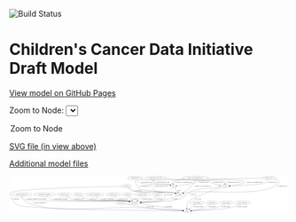 <link rel='stylesheet' href="assets/style.css">
<link rel='stylesheet' href="https://unpkg.com/leaflet@1.5.1/dist/leaflet.css" integrity="sha512-xwE/Az9zrjBIphAcBb3F6JVqxf46+CDLwfLMHloNu6KEQCAWi6HcDUbeOfBIptF7tcCzusKFjFw2yuvEpDL9wQ==" crossorigin="">
<script type="text/javascript" src="https://code.jquery.com/jquery-3.2.1.min.js"></script>
<script type="text/javascript"  src="https://unpkg.com/leaflet@1.5.1/dist/leaflet.js"></script>
<script type="text/javascript" src="assets/actions.js"></script>

![Build Status](https://github.com/CBIIT/ccdi-model/actions/workflows/model-test-and-deploy.yml/badge.svg)

# Children's Cancer Data Initiative Draft Model

[View model on GitHub Pages](https://cbiit.github.io/ccdi-model/)



Zoom to Node: <select id="node_select">
  <option value="">Zoom to Node</option>
</select>
<div id="model"></div>

<p>
<a href="./model-desc/ccdi-model.svg">SVG file (in view above)</a>
<p>
<a href="./model-desc">Additional model files</a>
<div id='graph' style='display:off;'>
<svg width="2954pt" height="392pt"
 viewBox="0.00 0.00 2953.69 392.00" xmlns="http://www.w3.org/2000/svg" xmlns:xlink="http://www.w3.org/1999/xlink">
<g id="graph0" class="graph" transform="scale(1 1) rotate(0) translate(4 388)">
<title>Perl</title>
<polygon fill="#ffffff" stroke="transparent" points="-4,4 -4,-388 2949.6867,-388 2949.6867,4 -4,4"/>
<!-- clinical_measure_file -->
<g id="node1" class="node">
<title>clinical_measure_file</title>
<ellipse fill="none" stroke="#000000" cx="124.6867" cy="-192" rx="108.5808" ry="18"/>
<text text-anchor="middle" x="124.6867" y="-188.3" font-family="Times,serif" font-size="14.00" fill="#000000">clinical_measure_file</text>
</g>
<!-- participant -->
<g id="node11" class="node">
<title>participant</title>
<ellipse fill="none" stroke="#000000" cx="1319.6867" cy="-105" rx="62.2891" ry="18"/>
<text text-anchor="middle" x="1319.6867" y="-101.3" font-family="Times,serif" font-size="14.00" fill="#000000">participant</text>
</g>
<!-- clinical_measure_file&#45;&gt;participant -->
<g id="edge22" class="edge">
<title>clinical_measure_file&#45;&gt;participant</title>
<path fill="none" stroke="#000000" d="M130.2258,-173.7793C134.7915,-162.195 142.5283,-148.0873 154.6867,-141 207.202,-110.3881 1188.4325,-131.0228 1248.6867,-123 1254.2015,-122.2657 1259.9049,-121.2567 1265.5715,-120.0883"/>
<polygon fill="#000000" stroke="#000000" points="1266.6821,-123.4268 1275.6829,-117.8379 1265.1614,-116.594 1266.6821,-123.4268"/>
<text text-anchor="middle" x="284.1867" y="-144.8" font-family="Times,serif" font-size="14.00" fill="#000000">of_clinical_measure_file_participant</text>
</g>
<!-- study -->
<g id="node15" class="node">
<title>study</title>
<ellipse fill="none" stroke="#000000" cx="1876.6867" cy="-18" rx="36.2938" ry="18"/>
<text text-anchor="middle" x="1876.6867" y="-14.3" font-family="Times,serif" font-size="14.00" fill="#000000">study</text>
</g>
<!-- clinical_measure_file&#45;&gt;study -->
<g id="edge32" class="edge">
<title>clinical_measure_file&#45;&gt;study</title>
<path fill="none" stroke="#000000" d="M123.9312,-173.9278C124.5146,-162.7119 127.3406,-148.9648 136.6867,-141 341.7008,33.7134 1076.9806,-72.7767 1345.6867,-54 1524.7476,-41.4876 1737.8217,-27.2348 1830.1775,-21.0881"/>
<polygon fill="#000000" stroke="#000000" points="1830.5632,-24.5703 1840.3088,-20.4141 1830.0985,-17.5857 1830.5632,-24.5703"/>
<text text-anchor="middle" x="320.6867" y="-101.3" font-family="Times,serif" font-size="14.00" fill="#000000">of_clinical_measure_file</text>
</g>
<!-- study_arm -->
<g id="node2" class="node">
<title>study_arm</title>
<ellipse fill="none" stroke="#000000" cx="1179.6867" cy="-105" rx="59.5901" ry="18"/>
<text text-anchor="middle" x="1179.6867" y="-101.3" font-family="Times,serif" font-size="14.00" fill="#000000">study_arm</text>
</g>
<!-- study_arm&#45;&gt;study -->
<g id="edge31" class="edge">
<title>study_arm&#45;&gt;study</title>
<path fill="none" stroke="#000000" d="M1223.6991,-92.7978C1231.9662,-90.711 1240.5636,-88.6783 1248.6867,-87 1463.1343,-42.6934 1725.0405,-25.5282 1829.9611,-20.1179"/>
<polygon fill="#000000" stroke="#000000" points="1830.3962,-23.6005 1840.2073,-19.6014 1830.0437,-16.6093 1830.3962,-23.6005"/>
<text text-anchor="middle" x="1485.1867" y="-57.8" font-family="Times,serif" font-size="14.00" fill="#000000">of_study_arm</text>
</g>
<!-- cell_line -->
<g id="node3" class="node">
<title>cell_line</title>
<ellipse fill="none" stroke="#000000" cx="2271.6867" cy="-279" rx="49.2915" ry="18"/>
<text text-anchor="middle" x="2271.6867" y="-275.3" font-family="Times,serif" font-size="14.00" fill="#000000">cell_line</text>
</g>
<!-- cell_line&#45;&gt;participant -->
<g id="edge13" class="edge">
<title>cell_line&#45;&gt;participant</title>
<path fill="none" stroke="#000000" d="M2226.5934,-271.4323C2205.1517,-267.9801 2179.1359,-264.0028 2155.6867,-261 2076.8162,-250.9002 2054.8493,-262.1964 1977.6867,-243 1939.9636,-233.6153 1930.2107,-229.6787 1896.6867,-210 1874.5986,-197.0342 1873.0357,-188.15 1851.6867,-174 1825.9937,-156.9708 1820.258,-149.6986 1790.6867,-141 1718.1118,-119.6514 1505.5232,-110.3763 1392.4195,-106.8603"/>
<polygon fill="#000000" stroke="#000000" points="1392.2265,-103.353 1382.1249,-106.5477 1392.014,-110.3497 1392.2265,-103.353"/>
<text text-anchor="middle" x="1937.1867" y="-188.3" font-family="Times,serif" font-size="14.00" fill="#000000">of_cell_line</text>
</g>
<!-- cell_line&#45;&gt;study -->
<g id="edge12" class="edge">
<title>cell_line&#45;&gt;study</title>
<path fill="none" stroke="#000000" d="M2235.8978,-266.3676C2146.4069,-234.475 1918.4405,-151.2375 1895.6867,-123 1878.3273,-101.4568 1874.7559,-69.3137 1874.7932,-46.2706"/>
<polygon fill="#000000" stroke="#000000" points="1878.2967,-46.1679 1875.042,-36.0854 1871.2988,-45.9969 1878.2967,-46.1679"/>
<text text-anchor="middle" x="1992.1867" y="-144.8" font-family="Times,serif" font-size="14.00" fill="#000000">of_cell_line</text>
</g>
<!-- single_cell_sequencing_file -->
<g id="node4" class="node">
<title>single_cell_sequencing_file</title>
<ellipse fill="none" stroke="#000000" cx="1962.6867" cy="-366" rx="137.5759" ry="18"/>
<text text-anchor="middle" x="1962.6867" y="-362.3" font-family="Times,serif" font-size="14.00" fill="#000000">single_cell_sequencing_file</text>
</g>
<!-- single_cell_sequencing_file&#45;&gt;cell_line -->
<g id="edge1" class="edge">
<title>single_cell_sequencing_file&#45;&gt;cell_line</title>
<path fill="none" stroke="#000000" d="M2095.6786,-361.2307C2244.7965,-355.22 2467.6576,-343.9661 2480.6867,-330 2485.2344,-325.1253 2484.9821,-320.0985 2480.6867,-315 2470.9659,-303.4616 2388.0147,-291.9406 2329.5924,-285.1448"/>
<polygon fill="#000000" stroke="#000000" points="2329.6888,-281.633 2319.3555,-283.9728 2328.8925,-288.5876 2329.6888,-281.633"/>
<text text-anchor="middle" x="2592.1867" y="-318.8" font-family="Times,serif" font-size="14.00" fill="#000000">of_single_cell_sequencing_file</text>
</g>
<!-- sample -->
<g id="node16" class="node">
<title>sample</title>
<ellipse fill="none" stroke="#000000" cx="1798.6867" cy="-192" rx="44.393" ry="18"/>
<text text-anchor="middle" x="1798.6867" y="-188.3" font-family="Times,serif" font-size="14.00" fill="#000000">sample</text>
</g>
<!-- single_cell_sequencing_file&#45;&gt;sample -->
<g id="edge3" class="edge">
<title>single_cell_sequencing_file&#45;&gt;sample</title>
<path fill="none" stroke="#000000" d="M1960.4873,-347.8925C1958.5875,-337.6066 1955.0875,-324.8566 1948.6867,-315 1919.3903,-269.886 1868.2581,-233.1853 1833.9431,-211.9618"/>
<polygon fill="#000000" stroke="#000000" points="1835.5404,-208.8373 1825.1743,-206.6479 1831.9126,-214.8238 1835.5404,-208.8373"/>
<text text-anchor="middle" x="2043.1867" y="-275.3" font-family="Times,serif" font-size="14.00" fill="#000000">of_single_cell_sequencing_file</text>
</g>
<!-- pdx -->
<g id="node17" class="node">
<title>pdx</title>
<ellipse fill="none" stroke="#000000" cx="1730.6867" cy="-279" rx="27.8951" ry="18"/>
<text text-anchor="middle" x="1730.6867" y="-275.3" font-family="Times,serif" font-size="14.00" fill="#000000">pdx</text>
</g>
<!-- single_cell_sequencing_file&#45;&gt;pdx -->
<g id="edge2" class="edge">
<title>single_cell_sequencing_file&#45;&gt;pdx</title>
<path fill="none" stroke="#000000" d="M1852.2907,-355.1829C1797.0811,-348.6419 1740.1637,-339.7062 1731.6867,-330 1726.28,-323.8093 1724.6622,-315.4039 1724.7967,-307.2034"/>
<polygon fill="#000000" stroke="#000000" points="1728.2943,-307.3929 1725.7509,-297.1079 1721.3254,-306.7342 1728.2943,-307.3929"/>
<text text-anchor="middle" x="1840.1867" y="-318.8" font-family="Times,serif" font-size="14.00" fill="#000000">of_single_cell_sequencing_file</text>
</g>
<!-- study_funding -->
<g id="node5" class="node">
<title>study_funding</title>
<ellipse fill="none" stroke="#000000" cx="1981.6867" cy="-105" rx="77.1866" ry="18"/>
<text text-anchor="middle" x="1981.6867" y="-101.3" font-family="Times,serif" font-size="14.00" fill="#000000">study_funding</text>
</g>
<!-- study_funding&#45;&gt;study -->
<g id="edge9" class="edge">
<title>study_funding&#45;&gt;study</title>
<path fill="none" stroke="#000000" d="M1960.6908,-87.6033C1944.187,-73.9288 1921.0921,-54.793 1903.2938,-40.0458"/>
<polygon fill="#000000" stroke="#000000" points="1905.4649,-37.2994 1895.5315,-33.6143 1900.9987,-42.6896 1905.4649,-37.2994"/>
<text text-anchor="middle" x="1996.6867" y="-57.8" font-family="Times,serif" font-size="14.00" fill="#000000">of_study_funding</text>
</g>
<!-- publication -->
<g id="node6" class="node">
<title>publication</title>
<ellipse fill="none" stroke="#000000" cx="2139.6867" cy="-105" rx="63.0888" ry="18"/>
<text text-anchor="middle" x="2139.6867" y="-101.3" font-family="Times,serif" font-size="14.00" fill="#000000">publication</text>
</g>
<!-- publication&#45;&gt;study -->
<g id="edge5" class="edge">
<title>publication&#45;&gt;study</title>
<path fill="none" stroke="#000000" d="M2118.7442,-87.8194C2103.9438,-76.5394 2083.1686,-62.3735 2062.6867,-54 2017.3262,-35.4554 1961.7625,-26.3026 1923.237,-21.8911"/>
<polygon fill="#000000" stroke="#000000" points="1923.1633,-18.3629 1912.8452,-20.7687 1922.4115,-25.3224 1923.1633,-18.3629"/>
<text text-anchor="middle" x="2139.6867" y="-57.8" font-family="Times,serif" font-size="14.00" fill="#000000">of_publication</text>
</g>
<!-- synonym -->
<g id="node7" class="node">
<title>synonym</title>
<ellipse fill="none" stroke="#000000" cx="1234.6867" cy="-279" rx="51.9908" ry="18"/>
<text text-anchor="middle" x="1234.6867" y="-275.3" font-family="Times,serif" font-size="14.00" fill="#000000">synonym</text>
</g>
<!-- synonym&#45;&gt;participant -->
<g id="edge7" class="edge">
<title>synonym&#45;&gt;participant</title>
<path fill="none" stroke="#000000" d="M1250.4955,-261.689C1262.4529,-249.8788 1279.9667,-235.1318 1298.6867,-228 1332.5873,-215.0849 1598.795,-235.41 1624.6867,-210 1646.6107,-188.4839 1649.1123,-163.9434 1628.6867,-141 1613.1633,-123.563 1477.6514,-113.2579 1391.3144,-108.4051"/>
<polygon fill="#000000" stroke="#000000" points="1391.4781,-104.9089 1381.3009,-107.8542 1391.0935,-111.8983 1391.4781,-104.9089"/>
<text text-anchor="middle" x="1684.1867" y="-188.3" font-family="Times,serif" font-size="14.00" fill="#000000">of_synonym</text>
</g>
<!-- synonym&#45;&gt;study -->
<g id="edge8" class="edge">
<title>synonym&#45;&gt;study</title>
<path fill="none" stroke="#000000" d="M1182.7021,-278.0496C954.1003,-273.6219 47.6919,-253.3739 6.6867,-210 -4.305,-198.3733 .6777,-188.8287 6.6867,-174 61.3954,-38.9937 167.0852,-71.6108 311.6867,-54 465.3686,-35.2833 1585.3515,-21.3644 1829.6939,-18.5308"/>
<polygon fill="#000000" stroke="#000000" points="1830.0457,-22.027 1840.0046,-18.4118 1829.9649,-15.0275 1830.0457,-22.027"/>
<text text-anchor="middle" x="64.1867" y="-144.8" font-family="Times,serif" font-size="14.00" fill="#000000">of_synonym</text>
</g>
<!-- synonym&#45;&gt;sample -->
<g id="edge6" class="edge">
<title>synonym&#45;&gt;sample</title>
<path fill="none" stroke="#000000" d="M1261.566,-263.4856C1272.2503,-257.2281 1284.6121,-249.8745 1295.6867,-243 1306.0555,-236.5637 1307.0654,-231.726 1318.6867,-228 1408.0681,-199.3426 1648.2051,-226.0441 1740.6867,-210 1745.4977,-209.1654 1750.4662,-208.0436 1755.3778,-206.766"/>
<polygon fill="#000000" stroke="#000000" points="1756.6352,-210.048 1765.3108,-203.9664 1754.7363,-203.3105 1756.6352,-210.048"/>
<text text-anchor="middle" x="1361.1867" y="-231.8" font-family="Times,serif" font-size="14.00" fill="#000000">of_synonym</text>
</g>
<!-- therapeutic_procedure -->
<g id="node8" class="node">
<title>therapeutic_procedure</title>
<ellipse fill="none" stroke="#000000" cx="368.6867" cy="-192" rx="117.7793" ry="18"/>
<text text-anchor="middle" x="368.6867" y="-188.3" font-family="Times,serif" font-size="14.00" fill="#000000">therapeutic_procedure</text>
</g>
<!-- therapeutic_procedure&#45;&gt;participant -->
<g id="edge16" class="edge">
<title>therapeutic_procedure&#45;&gt;participant</title>
<path fill="none" stroke="#000000" d="M388.8923,-174.2087C403.7529,-162.3339 425.0523,-147.7103 446.6867,-141 531.8193,-114.5948 1160.3686,-135.0288 1248.6867,-123 1254.1992,-122.2492 1259.9012,-121.2293 1265.567,-120.0542"/>
<polygon fill="#000000" stroke="#000000" points="1266.6807,-123.3918 1275.6773,-117.7961 1265.1548,-116.5601 1266.6807,-123.3918"/>
<text text-anchor="middle" x="539.6867" y="-144.8" font-family="Times,serif" font-size="14.00" fill="#000000">of_therapeutic_procedure</text>
</g>
<!-- radiology_file -->
<g id="node9" class="node">
<title>radiology_file</title>
<ellipse fill="none" stroke="#000000" cx="577.6867" cy="-192" rx="73.387" ry="18"/>
<text text-anchor="middle" x="577.6867" y="-188.3" font-family="Times,serif" font-size="14.00" fill="#000000">radiology_file</text>
</g>
<!-- radiology_file&#45;&gt;participant -->
<g id="edge10" class="edge">
<title>radiology_file&#45;&gt;participant</title>
<path fill="none" stroke="#000000" d="M602.0424,-175.0145C620.7066,-163.0341 647.6047,-147.9332 673.6867,-141 797.2365,-108.1577 1122.0934,-140.8129 1248.6867,-123 1254.1172,-122.2359 1259.7328,-121.2184 1265.3172,-120.0546"/>
<polygon fill="#000000" stroke="#000000" points="1266.2934,-123.4229 1275.2886,-117.8249 1264.7658,-116.5916 1266.2934,-123.4229"/>
<text text-anchor="middle" x="732.6867" y="-144.8" font-family="Times,serif" font-size="14.00" fill="#000000">of_radiology_file</text>
</g>
<!-- study_admin -->
<g id="node10" class="node">
<title>study_admin</title>
<ellipse fill="none" stroke="#000000" cx="2290.6867" cy="-105" rx="70.3881" ry="18"/>
<text text-anchor="middle" x="2290.6867" y="-101.3" font-family="Times,serif" font-size="14.00" fill="#000000">study_admin</text>
</g>
<!-- study_admin&#45;&gt;study -->
<g id="edge21" class="edge">
<title>study_admin&#45;&gt;study</title>
<path fill="none" stroke="#000000" d="M2265.3617,-88.1403C2246.6455,-76.5487 2220.1044,-61.8774 2194.6867,-54 2145.1405,-38.6447 1998.7009,-26.5376 1923.0668,-21.109"/>
<polygon fill="#000000" stroke="#000000" points="1923.1041,-17.603 1912.8818,-20.3877 1922.6096,-24.5855 1923.1041,-17.603"/>
<text text-anchor="middle" x="2286.1867" y="-57.8" font-family="Times,serif" font-size="14.00" fill="#000000">of_study_admin</text>
</g>
<!-- participant&#45;&gt;study -->
<g id="edge29" class="edge">
<title>participant&#45;&gt;study</title>
<path fill="none" stroke="#000000" d="M1374.6184,-96.42C1484.7368,-79.2202 1730.5815,-40.8207 1831.8112,-25.0093"/>
<polygon fill="#000000" stroke="#000000" points="1832.3778,-28.4633 1841.7178,-23.4619 1831.2975,-21.5472 1832.3778,-28.4633"/>
<text text-anchor="middle" x="1681.1867" y="-57.8" font-family="Times,serif" font-size="14.00" fill="#000000">of_participant</text>
</g>
<!-- methylation_array_file -->
<g id="node12" class="node">
<title>methylation_array_file</title>
<ellipse fill="none" stroke="#000000" cx="1544.6867" cy="-366" rx="115.8798" ry="18"/>
<text text-anchor="middle" x="1544.6867" y="-362.3" font-family="Times,serif" font-size="14.00" fill="#000000">methylation_array_file</text>
</g>
<!-- methylation_array_file&#45;&gt;cell_line -->
<g id="edge33" class="edge">
<title>methylation_array_file&#45;&gt;cell_line</title>
<path fill="none" stroke="#000000" d="M1649.5316,-358.371C1699.7793,-354.8849 1760.8308,-350.8969 1815.6867,-348 1841.1708,-346.6542 2256.9987,-348.3952 2274.6867,-330 2280.5432,-323.9093 2281.6255,-315.2891 2280.6758,-306.8655"/>
<polygon fill="#000000" stroke="#000000" points="2284.0723,-305.9995 2278.694,-296.8713 2277.206,-307.3611 2284.0723,-305.9995"/>
<text text-anchor="middle" x="2372.1867" y="-318.8" font-family="Times,serif" font-size="14.00" fill="#000000">of_methylation_array_file</text>
</g>
<!-- methylation_array_file&#45;&gt;sample -->
<g id="edge34" class="edge">
<title>methylation_array_file&#45;&gt;sample</title>
<path fill="none" stroke="#000000" d="M1528.0123,-348.0554C1523.7281,-342.6026 1519.5308,-336.3609 1516.6867,-330 1504.1223,-301.8986 1491.5351,-285.0992 1510.6867,-261 1573.1335,-182.4209 1633.2717,-234.1783 1730.6867,-210 1737.4556,-208.32 1744.5886,-206.4937 1751.5863,-204.6701"/>
<polygon fill="#000000" stroke="#000000" points="1752.9013,-207.9435 1761.6838,-202.0175 1751.1227,-201.1732 1752.9013,-207.9435"/>
<text text-anchor="middle" x="1602.1867" y="-275.3" font-family="Times,serif" font-size="14.00" fill="#000000">of_methylation_array_file</text>
</g>
<!-- methylation_array_file&#45;&gt;pdx -->
<g id="edge35" class="edge">
<title>methylation_array_file&#45;&gt;pdx</title>
<path fill="none" stroke="#000000" d="M1529.4774,-347.7684C1522.5515,-337.1871 1517.5243,-324.179 1525.6867,-315 1548.436,-289.4174 1645.3165,-304.6438 1678.6867,-297 1684.6523,-295.6335 1690.8886,-293.8237 1696.8864,-291.8781"/>
<polygon fill="#000000" stroke="#000000" points="1698.3385,-295.0805 1706.6654,-288.5298 1696.0708,-288.4579 1698.3385,-295.0805"/>
<text text-anchor="middle" x="1617.1867" y="-318.8" font-family="Times,serif" font-size="14.00" fill="#000000">of_methylation_array_file</text>
</g>
<!-- study_personnel -->
<g id="node13" class="node">
<title>study_personnel</title>
<ellipse fill="none" stroke="#000000" cx="2465.6867" cy="-105" rx="87.1846" ry="18"/>
<text text-anchor="middle" x="2465.6867" y="-101.3" font-family="Times,serif" font-size="14.00" fill="#000000">study_personnel</text>
</g>
<!-- study_personnel&#45;&gt;study -->
<g id="edge26" class="edge">
<title>study_personnel&#45;&gt;study</title>
<path fill="none" stroke="#000000" d="M2434.3503,-88.1928C2410.9077,-76.4671 2377.6843,-61.6076 2346.6867,-54 2267.2547,-34.5053 2025.3279,-23.5061 1923.0845,-19.6208"/>
<polygon fill="#000000" stroke="#000000" points="1923.1808,-16.1221 1913.0569,-19.2456 1922.919,-23.1172 1923.1808,-16.1221"/>
<text text-anchor="middle" x="2459.1867" y="-57.8" font-family="Times,serif" font-size="14.00" fill="#000000">of_study_personnel</text>
</g>
<!-- sequencing_file -->
<g id="node14" class="node">
<title>sequencing_file</title>
<ellipse fill="none" stroke="#000000" cx="1327.6867" cy="-366" rx="83.3857" ry="18"/>
<text text-anchor="middle" x="1327.6867" y="-362.3" font-family="Times,serif" font-size="14.00" fill="#000000">sequencing_file</text>
</g>
<!-- sequencing_file&#45;&gt;cell_line -->
<g id="edge25" class="edge">
<title>sequencing_file&#45;&gt;cell_line</title>
<path fill="none" stroke="#000000" d="M1385.8632,-353.0917C1397.0381,-351.046 1408.6859,-349.2092 1419.6867,-348 1496.914,-339.5113 2045.6255,-356.4228 2118.6867,-330 2128.8043,-326.341 2128.072,-319.8281 2137.6867,-315 2162.2831,-302.6487 2191.6167,-294.1514 2216.5593,-288.5283"/>
<polygon fill="#000000" stroke="#000000" points="2217.557,-291.8937 2226.595,-286.3652 2216.082,-285.0508 2217.557,-291.8937"/>
<text text-anchor="middle" x="2204.1867" y="-318.8" font-family="Times,serif" font-size="14.00" fill="#000000">of_sequencing_file</text>
</g>
<!-- sequencing_file&#45;&gt;sample -->
<g id="edge24" class="edge">
<title>sequencing_file&#45;&gt;sample</title>
<path fill="none" stroke="#000000" d="M1328.6207,-347.8147C1330.8559,-324.1796 1338.3901,-283.3022 1363.6867,-261 1390.7554,-237.1356 1486.9816,-233.2314 1522.6867,-228 1614.4965,-214.5482 1639.2747,-225.9313 1730.6867,-210 1737.9654,-208.7315 1745.6016,-207.0572 1753.0198,-205.2398"/>
<polygon fill="#000000" stroke="#000000" points="1754.1275,-208.5692 1762.9465,-202.6975 1752.3908,-201.788 1754.1275,-208.5692"/>
<text text-anchor="middle" x="1430.1867" y="-275.3" font-family="Times,serif" font-size="14.00" fill="#000000">of_sequencing_file</text>
</g>
<!-- sequencing_file&#45;&gt;pdx -->
<g id="edge23" class="edge">
<title>sequencing_file&#45;&gt;pdx</title>
<path fill="none" stroke="#000000" d="M1341.5358,-348.2374C1351.7873,-336.539 1366.8501,-322.1149 1383.6867,-315 1444.1842,-289.4347 1614.2808,-309.8609 1678.6867,-297 1684.7484,-295.7896 1691.0677,-294.0412 1697.1272,-292.104"/>
<polygon fill="#000000" stroke="#000000" points="1698.6614,-295.2783 1706.9884,-288.7275 1696.3938,-288.6557 1698.6614,-295.2783"/>
<text text-anchor="middle" x="1450.1867" y="-318.8" font-family="Times,serif" font-size="14.00" fill="#000000">of_sequencing_file</text>
</g>
<!-- sample&#45;&gt;participant -->
<g id="edge15" class="edge">
<title>sample&#45;&gt;participant</title>
<path fill="none" stroke="#000000" d="M1769.5509,-178.2688C1743.0672,-166.4116 1702.6041,-149.8358 1665.6867,-141 1572.8971,-118.7919 1462.8646,-110.2838 1392.2075,-107.0242"/>
<polygon fill="#000000" stroke="#000000" points="1392.2188,-103.5215 1382.0752,-106.5804 1391.9124,-110.5148 1392.2188,-103.5215"/>
<text text-anchor="middle" x="1750.1867" y="-144.8" font-family="Times,serif" font-size="14.00" fill="#000000">of_sample</text>
</g>
<!-- pdx&#45;&gt;sample -->
<g id="edge17" class="edge">
<title>pdx&#45;&gt;sample</title>
<path fill="none" stroke="#000000" d="M1743.477,-262.636C1753.4468,-249.8805 1767.4677,-231.942 1778.8848,-217.3348"/>
<polygon fill="#000000" stroke="#000000" points="1781.8553,-219.2178 1785.2559,-209.1835 1776.3401,-214.907 1781.8553,-219.2178"/>
<text text-anchor="middle" x="1792.6867" y="-231.8" font-family="Times,serif" font-size="14.00" fill="#000000">of_pdx</text>
</g>
<!-- follow_up -->
<g id="node18" class="node">
<title>follow_up</title>
<ellipse fill="none" stroke="#000000" cx="724.6867" cy="-192" rx="55.4913" ry="18"/>
<text text-anchor="middle" x="724.6867" y="-188.3" font-family="Times,serif" font-size="14.00" fill="#000000">follow_up</text>
</g>
<!-- follow_up&#45;&gt;participant -->
<g id="edge28" class="edge">
<title>follow_up&#45;&gt;participant</title>
<path fill="none" stroke="#000000" d="M751.9596,-176.1237C774.2178,-164.0598 806.9084,-148.3321 837.6867,-141 1015.5513,-98.6289 1067.791,-149.6054 1248.6867,-123 1254.1123,-122.202 1259.7247,-121.1621 1265.3071,-119.9844"/>
<polygon fill="#000000" stroke="#000000" points="1266.29,-123.3508 1275.2761,-117.7382 1264.7513,-116.522 1266.29,-123.3508"/>
<text text-anchor="middle" x="882.6867" y="-144.8" font-family="Times,serif" font-size="14.00" fill="#000000">of_follow_up</text>
</g>
<!-- family_relationship -->
<g id="node19" class="node">
<title>family_relationship</title>
<ellipse fill="none" stroke="#000000" cx="897.6867" cy="-192" rx="100.1823" ry="18"/>
<text text-anchor="middle" x="897.6867" y="-188.3" font-family="Times,serif" font-size="14.00" fill="#000000">family_relationship</text>
</g>
<!-- family_relationship&#45;&gt;participant -->
<g id="edge4" class="edge">
<title>family_relationship&#45;&gt;participant</title>
<path fill="none" stroke="#000000" d="M912.3926,-173.9805C923.0638,-162.326 938.5816,-148.0574 955.6867,-141 1015.9896,-116.1198 1184.2331,-133.0594 1248.6867,-123 1254.0265,-122.1666 1259.5502,-121.1138 1265.0495,-119.9375"/>
<polygon fill="#000000" stroke="#000000" points="1265.8996,-123.3336 1274.877,-117.7073 1264.3503,-116.5072 1265.8996,-123.3336"/>
<text text-anchor="middle" x="1035.1867" y="-144.8" font-family="Times,serif" font-size="14.00" fill="#000000">of_family_relationship</text>
</g>
<!-- molecular_test -->
<g id="node20" class="node">
<title>molecular_test</title>
<ellipse fill="none" stroke="#000000" cx="1095.6867" cy="-192" rx="79.8859" ry="18"/>
<text text-anchor="middle" x="1095.6867" y="-188.3" font-family="Times,serif" font-size="14.00" fill="#000000">molecular_test</text>
</g>
<!-- molecular_test&#45;&gt;participant -->
<g id="edge14" class="edge">
<title>molecular_test&#45;&gt;participant</title>
<path fill="none" stroke="#000000" d="M1105.4621,-174.0055C1112.5924,-162.6724 1123.3288,-148.7641 1136.6867,-141 1180.2752,-115.6647 1199.3138,-133.2049 1248.6867,-123 1253.6193,-121.9805 1258.7253,-120.8455 1263.8328,-119.6553"/>
<polygon fill="#000000" stroke="#000000" points="1264.7015,-123.0463 1273.6117,-117.314 1263.0716,-116.2387 1264.7015,-123.0463"/>
<text text-anchor="middle" x="1200.6867" y="-144.8" font-family="Times,serif" font-size="14.00" fill="#000000">of_molecular_test</text>
</g>
<!-- diagnosis -->
<g id="node21" class="node">
<title>diagnosis</title>
<ellipse fill="none" stroke="#000000" cx="1248.6867" cy="-192" rx="54.6905" ry="18"/>
<text text-anchor="middle" x="1248.6867" y="-188.3" font-family="Times,serif" font-size="14.00" fill="#000000">diagnosis</text>
</g>
<!-- diagnosis&#45;&gt;participant -->
<g id="edge11" class="edge">
<title>diagnosis&#45;&gt;participant</title>
<path fill="none" stroke="#000000" d="M1257.8391,-174.1585C1263.4733,-163.9613 1271.2233,-151.2113 1279.6867,-141 1283.0292,-136.9673 1286.826,-132.9744 1290.7179,-129.1972"/>
<polygon fill="#000000" stroke="#000000" points="1293.2655,-131.6082 1298.2249,-122.2457 1288.5095,-126.472 1293.2655,-131.6082"/>
<text text-anchor="middle" x="1324.1867" y="-144.8" font-family="Times,serif" font-size="14.00" fill="#000000">of_diagnosis</text>
</g>
<!-- medical_history -->
<g id="node22" class="node">
<title>medical_history</title>
<ellipse fill="none" stroke="#000000" cx="1406.6867" cy="-192" rx="85.2851" ry="18"/>
<text text-anchor="middle" x="1406.6867" y="-188.3" font-family="Times,serif" font-size="14.00" fill="#000000">medical_history</text>
</g>
<!-- medical_history&#45;&gt;participant -->
<g id="edge27" class="edge">
<title>medical_history&#45;&gt;participant</title>
<path fill="none" stroke="#000000" d="M1395.2073,-173.9701C1388.2141,-163.7102 1378.7141,-150.9602 1368.6867,-141 1364.0668,-136.411 1358.8281,-131.9432 1353.5372,-127.8048"/>
<polygon fill="#000000" stroke="#000000" points="1355.3625,-124.7989 1345.2614,-121.6024 1351.1645,-130.4004 1355.3625,-124.7989"/>
<text text-anchor="middle" x="1448.6867" y="-144.8" font-family="Times,serif" font-size="14.00" fill="#000000">of_medical_history</text>
</g>
<!-- exposure -->
<g id="node23" class="node">
<title>exposure</title>
<ellipse fill="none" stroke="#000000" cx="1562.6867" cy="-192" rx="53.0913" ry="18"/>
<text text-anchor="middle" x="1562.6867" y="-188.3" font-family="Times,serif" font-size="14.00" fill="#000000">exposure</text>
</g>
<!-- exposure&#45;&gt;participant -->
<g id="edge30" class="edge">
<title>exposure&#45;&gt;participant</title>
<path fill="none" stroke="#000000" d="M1552.5274,-174.0818C1545.1617,-162.781 1534.1496,-148.88 1520.6867,-141 1498.6466,-128.0997 1437.7511,-118.3173 1388.716,-112.2294"/>
<polygon fill="#000000" stroke="#000000" points="1389.1152,-108.7522 1378.7668,-111.0239 1388.2732,-115.7014 1389.1152,-108.7522"/>
<text text-anchor="middle" x="1581.1867" y="-144.8" font-family="Times,serif" font-size="14.00" fill="#000000">of_exposure</text>
</g>
<!-- pathology_file -->
<g id="node24" class="node">
<title>pathology_file</title>
<ellipse fill="none" stroke="#000000" cx="2742.6867" cy="-366" rx="76.0865" ry="18"/>
<text text-anchor="middle" x="2742.6867" y="-362.3" font-family="Times,serif" font-size="14.00" fill="#000000">pathology_file</text>
</g>
<!-- pathology_file&#45;&gt;cell_line -->
<g id="edge18" class="edge">
<title>pathology_file&#45;&gt;cell_line</title>
<path fill="none" stroke="#000000" d="M2734.2613,-347.9438C2727.8661,-336.4309 2717.9132,-322.3411 2704.6867,-315 2672.7875,-297.295 2441.8192,-285.7903 2330.874,-281.2258"/>
<polygon fill="#000000" stroke="#000000" points="2330.9778,-277.7272 2320.844,-280.8186 2330.6938,-284.7215 2330.9778,-277.7272"/>
<text text-anchor="middle" x="2781.6867" y="-318.8" font-family="Times,serif" font-size="14.00" fill="#000000">of_pathology_file</text>
</g>
<!-- pathology_file&#45;&gt;sample -->
<g id="edge19" class="edge">
<title>pathology_file&#45;&gt;sample</title>
<path fill="none" stroke="#000000" d="M2804.7424,-355.5882C2836.2301,-347.6813 2864.4351,-334.7388 2846.6867,-315 2699.3561,-151.147 2076.8894,-252.5501 1860.6867,-210 1854.9801,-208.8769 1849.0396,-207.4695 1843.1944,-205.9393"/>
<polygon fill="#000000" stroke="#000000" points="1844.0756,-202.5518 1833.5056,-203.2765 1842.2206,-209.3015 1844.0756,-202.5518"/>
<text text-anchor="middle" x="2884.6867" y="-275.3" font-family="Times,serif" font-size="14.00" fill="#000000">of_pathology_file</text>
</g>
<!-- pathology_file&#45;&gt;pdx -->
<g id="edge20" class="edge">
<title>pathology_file&#45;&gt;pdx</title>
<path fill="none" stroke="#000000" d="M2666.5921,-365.3367C2502.4538,-363.4191 2119.7202,-356.1966 1992.6867,-330 1974.0913,-326.1653 1971.0364,-319.8768 1952.6867,-315 1889.1059,-298.102 1813.051,-287.8527 1768.4848,-282.8202"/>
<polygon fill="#000000" stroke="#000000" points="1768.7191,-279.325 1758.3961,-281.7097 1767.9531,-286.2829 1768.7191,-279.325"/>
<text text-anchor="middle" x="2053.6867" y="-318.8" font-family="Times,serif" font-size="14.00" fill="#000000">of_pathology_file</text>
</g>
</g>
</svg>
</div>
